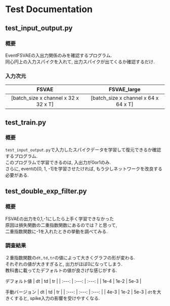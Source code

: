 # Test Documentation

## test_input_output.py
### 概要
EventFSVAEの入出力関係のみを確認するプログラム.  
同心円上の入力スパイクを入れて, 出力スパイクが出てくるか確認するだけ. 

### 入力次元
|                FSVAE                 |             FSVAE_large              |
| :----------------------------------: | :----------------------------------: |
| [batch_size x channel x 32 x 32 x T] | [batch_size x channel x 64 x 64 x T] |

## test_train.py
### 概要
`test_input_output.py`で入力したスパイクデータを学習して復元できるか確認するプログラム.  
このプログラムで学習できるのは, 入出力が0or1のみ.  
さらに, eventの[0, 1, -1]を学習させたければ, もう少しネットワークを改良する必要がある.  

## test_double_exp_filter.py
### 概要
FSVAEの出力を0,1,-1にしたら上手く学習できなかった  
原因は損失関数の二重指数関数にあるのでは？と思って,  
二重指数関数に-1を入れたときの挙動を調べてみる.  

### 調査結果
２重指数関数の`dt,td,tr`の値によって大きくグラフの形が変わる.  
それぞれの値が大きすぎると, 出力がほぼ0になってしまう.  
教科書に載ってたデフォルトの値が良さげな感じがする.  

デフォルト値
|  dt   |  td   |  tr   |
| :---: | :---: | :---: |
| 1e-4  | 1e-2  | 5e-3  |
  
手動バージョン
|  dt   |  td   |  tr   |
| :---: | :---: | :---: |
| 4e-3  | 1e-2  | 5e-3  |
`dt`を大きくすると, spike入力の影響を受けやすくなる.  